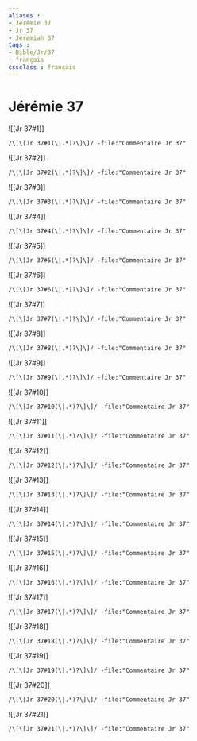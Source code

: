 ```yaml
---
aliases : 
- Jérémie 37
- Jr 37
- Jeremiah 37
tags : 
- Bible/Jr/37
- français
cssclass : français
---
```


# Jérémie 37

![[Jr 37#1]]

```query
/\[\[Jr 37#1(\|.*)?\]\]/ -file:"Commentaire Jr 37"
```

![[Jr 37#2]]

```query
/\[\[Jr 37#2(\|.*)?\]\]/ -file:"Commentaire Jr 37"
```

![[Jr 37#3]]

```query
/\[\[Jr 37#3(\|.*)?\]\]/ -file:"Commentaire Jr 37"
```

![[Jr 37#4]]

```query
/\[\[Jr 37#4(\|.*)?\]\]/ -file:"Commentaire Jr 37"
```

![[Jr 37#5]]

```query
/\[\[Jr 37#5(\|.*)?\]\]/ -file:"Commentaire Jr 37"
```

![[Jr 37#6]]

```query
/\[\[Jr 37#6(\|.*)?\]\]/ -file:"Commentaire Jr 37"
```

![[Jr 37#7]]

```query
/\[\[Jr 37#7(\|.*)?\]\]/ -file:"Commentaire Jr 37"
```

![[Jr 37#8]]

```query
/\[\[Jr 37#8(\|.*)?\]\]/ -file:"Commentaire Jr 37"
```

![[Jr 37#9]]

```query
/\[\[Jr 37#9(\|.*)?\]\]/ -file:"Commentaire Jr 37"
```

![[Jr 37#10]]

```query
/\[\[Jr 37#10(\|.*)?\]\]/ -file:"Commentaire Jr 37"
```

![[Jr 37#11]]

```query
/\[\[Jr 37#11(\|.*)?\]\]/ -file:"Commentaire Jr 37"
```

![[Jr 37#12]]

```query
/\[\[Jr 37#12(\|.*)?\]\]/ -file:"Commentaire Jr 37"
```

![[Jr 37#13]]

```query
/\[\[Jr 37#13(\|.*)?\]\]/ -file:"Commentaire Jr 37"
```

![[Jr 37#14]]

```query
/\[\[Jr 37#14(\|.*)?\]\]/ -file:"Commentaire Jr 37"
```

![[Jr 37#15]]

```query
/\[\[Jr 37#15(\|.*)?\]\]/ -file:"Commentaire Jr 37"
```

![[Jr 37#16]]

```query
/\[\[Jr 37#16(\|.*)?\]\]/ -file:"Commentaire Jr 37"
```

![[Jr 37#17]]

```query
/\[\[Jr 37#17(\|.*)?\]\]/ -file:"Commentaire Jr 37"
```

![[Jr 37#18]]

```query
/\[\[Jr 37#18(\|.*)?\]\]/ -file:"Commentaire Jr 37"
```

![[Jr 37#19]]

```query
/\[\[Jr 37#19(\|.*)?\]\]/ -file:"Commentaire Jr 37"
```

![[Jr 37#20]]

```query
/\[\[Jr 37#20(\|.*)?\]\]/ -file:"Commentaire Jr 37"
```

![[Jr 37#21]]

```query
/\[\[Jr 37#21(\|.*)?\]\]/ -file:"Commentaire Jr 37"
```


